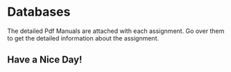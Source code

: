 # Databases

The detailed Pdf Manuals are attached with each assignment. Go over them to get the detailed information about the assignment.

## Have a Nice Day!
